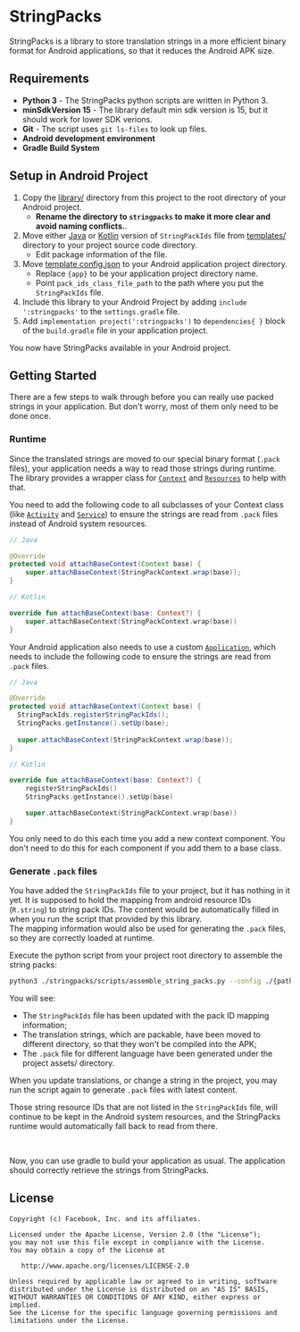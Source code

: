 # StringPacks

StringPacks is a library to store translation strings in a more efficient binary format for Android applications, so that it reduces the Android APK size.

## Requirements

- **Python 3** - The StringPacks python scripts are written in Python 3.
- **minSdkVersion 15** - The library default min sdk version is 15, but it should work for lower SDK verions.
- **Git** - The script uses `git ls-files` to look up files.
- **Android development environment**
- **Gradle Build System**


## Setup in Android Project

1. Copy the [library/](library/) directory from this project to the root directory of your Android project.
    - **Rename the directory to `stringpacks` to make it more clear and avoid naming conflicts.**.
2. Move either [Java](library/templates/StringPackIds.java) or [Kotlin](library/templates/StringPackIds.kt) version of `StringPackIds` file from [templates/](library/templates/) directory to your project source code directory.
    - Edit package information of the file.
3. Move [template config.json](library/templates/config.json) to your Android application project directory.
    - Replace `{app}` to be your application project directory name.
    - Point `pack_ids_class_file_path` to the path where you put the `StringPackIds` file.
4. Include this library to your Android Project by adding `include ':stringpacks'` to the `settings.gradle` file.
5. Add `implementation project(':stringpacks')` to `dependencies{ }` block of the `build.gradle` file in your application project.

You now have StringPacks available in your Android project.

## Getting Started

There are a few steps to walk through before you can really use packed strings in your application. But don't worry, most of them only need to be done once.

### Runtime

Since the translated strings are moved to our special binary format (`.pack` files), your application needs a way to read those strings during runtime. The library provides a wrapper class for [`Context`](https://developer.android.com/reference/android/content/ContextWrapper) and [`Resources`](https://developer.android.com/reference/android/content/res/Resources) to help with that.

You need to add the following code to all subclasses of your Context class (like [`Activity`](https://developer.android.com/reference/android/app/Activity) and [`Service`](https://developer.android.com/reference/android/app/Service)) to ensure the strings are read from `.pack` files instead of Android system resources.

```java
// Java

@Override
protected void attachBaseContext(Context base) {
    super.attachBaseContext(StringPackContext.wrap(base));
}
```

```kotlin
// Kotlin

override fun attachBaseContext(base: Context?) {
    super.attachBaseContext(StringPackContext.wrap(base))
}
```

Your Android application also needs to use a custom [`Application`](https://developer.android.com/reference/android/app/Application), which needs to include the following code to ensure the strings are read from `.pack` files.

```java
// Java

@Override
protected void attachBaseContext(Context base) {
  StringPackIds.registerStringPackIds();
  StringPacks.getInstance().setUp(base);
  
  super.attachBaseContext(StringPackContext.wrap(base));
}
```

```kotlin
// Kotlin

override fun attachBaseContext(base: Context?) {
    registerStringPackIds()
    StringPacks.getInstance().setUp(base)

    super.attachBaseContext(StringPackContext.wrap(base))
}
```

You only need to do this each time you add a new context component. You don't need to do this for each component if you add them to a base class.

### Generate `.pack` files

You have added the `StringPackIds` file to your project, but it has nothing in it yet. It is supposed to hold the mapping from android resource IDs (`R.string`) to string pack IDs.
The content would be automatically filled in when you run the script that provided by this library.  
The mapping information would also be used for generating the `.pack` files, so they are correctly loaded at runtime.

Execute the python script from your project root directory to assemble the string packs:
```bash
python3 ./stringpacks/scripts/assemble_string_packs.py --config ./{path_to}/config.json
```

You will see:

- The `StringPackIds` file has been updated with the pack ID mapping information;
- The translation strings, which are packable, have been moved to different directory, so that they won't be compiled into the APK;
- The `.pack` file for different language have been generated under the project assets/ directory.

When you update translations, or change a string in the project, you may run the script again to generate `.pack` files with latest content.

Those string resource IDs that are not listed in the `StringPackIds` file, will continue to be kept in the Android system resources, and the StringPacks runtime would automatically fall back to read from there.

&nbsp;

Now, you can use gradle to build your application as usual. The application should correctly retrieve the strings from StringPacks.

## License
```
Copyright (c) Facebook, Inc. and its affiliates.

Licensed under the Apache License, Version 2.0 (the "License");
you may not use this file except in compliance with the License.
You may obtain a copy of the License at

   http://www.apache.org/licenses/LICENSE-2.0

Unless required by applicable law or agreed to in writing, software
distributed under the License is distributed on an "AS IS" BASIS,
WITHOUT WARRANTIES OR CONDITIONS OF ANY KIND, either express or implied.
See the License for the specific language governing permissions and
limitations under the License.
```
